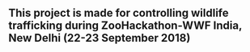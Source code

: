 ## This project is made for controlling wildlife trafficking during ZooHackathon-WWF India, New Delhi (22-23 September 2018)
